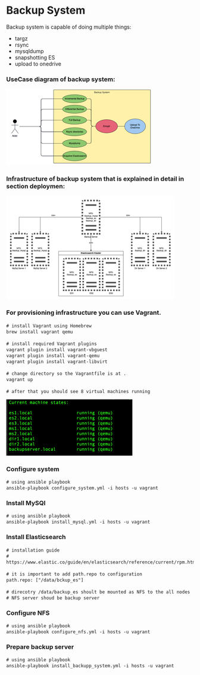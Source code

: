 # Backup System
Backup system is capable of doing multiple things:
  - targz
  - rsync
  - mysqldump
  - snapshotting ES
  - upload to onedrive

### UseCase diagram of backup system:
![UseCase](images/usecase.png)



### Infrastructure of backup system that is explained in detail in section deploymen:
![Infrastructure](images/infrastructure.png)


### For provisioning infrastructure you can use Vagrant. 
```
# install Vagrant using Homebrew
brew install vagrant qemu

# install required Vagrant plugins
vagrant plugin install vagrant-vbguest
vagrant plugin install vagrant-qemu
vagrant plugin install vagrant-libvirt

# change directory so the Vagrantfile is at .
vagrant up

# after that you should see 8 virtual machines running
```
![Vagrant Status](images/vagrant_status.png)

### Configure system
```
# using ansible playbook
ansible-playbook configure_system.yml -i hosts -u vagrant
```

### Install MySQl
```
# using ansible playbook
ansible-playbook install_mysql.yml -i hosts -u vagrant
```

### Install Elasticsearch
```
# installation guide
# https://www.elastic.co/guide/en/elasticsearch/reference/current/rpm.html

# it is important to add path.repo to configuration
path.repo: ["/data/bckup_es"]

# direcotry /data/backup_es shoult be mounted as NFS to the all nodes
# NFS server shoud be backup server
```

### Configure NFS
```
# using ansible playbook
ansible-playbook configure_nfs.yml -i hosts -u vagrant
```

### Prepare backup server
```
# using ansible playbook
ansible-playbook install_backupp_system.yml -i hosts -u vagrant
```


